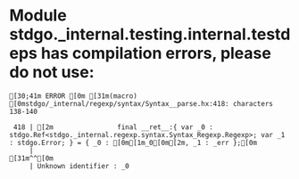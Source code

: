 # Module stdgo._internal.testing.internal.testdeps has compilation errors, please do not use:
```
[30;41m ERROR [0m [31m(macro) [0mstdgo/_internal/regexp/syntax/Syntax__parse.hx:418: characters 138-140

 418 | [2m                final __ret__:{ var _0 : stdgo.Ref<stdgo._internal.regexp.syntax.Syntax_Regexp.Regexp>; var _1 : stdgo.Error; } = { _0 : [0m[1m_0[0m[2m, _1 : _err };[0m
     |                                                                                                                                          [31m^^[0m
     | Unknown identifier : _0


```

